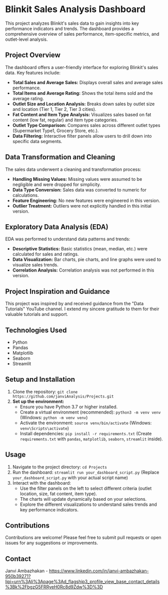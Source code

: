 # Blinkit Sales Analysis Dashboard

This project analyzes Blinkit's sales data to gain insights into key performance indicators and trends. The dashboard provides a comprehensive overview of sales performance, item-specific metrics, and outlet-level analysis.

## Project Overview

The dashboard offers a user-friendly interface for exploring Blinkit's sales data. Key features include:

- **Total Sales and Average Sales:** Displays overall sales and average sales performance.
- **Total Items and Average Rating:** Shows the total items sold and the average rating.
- **Outlet Size and Location Analysis:** Breaks down sales by outlet size and location (Tier 1, Tier 2, Tier 3 cities).
- **Fat Content and Item Type Analysis:** Visualizes sales based on fat content (low fat, regular) and item type categories.
- **Outlet Type Comparison:**  Compares sales across different outlet types (Supermarket Type1, Grocery Store, etc.).
- **Data Filtering:** Interactive filter panels allow users to drill down into specific data segments.

## Data Transformation and Cleaning

The sales data underwent a cleaning and transformation process:

- **Handling Missing Values:** Missing values were assumed to be negligible and were dropped for simplicity.
- **Data Type Conversion:** Sales data was converted to numeric for calculations.
- **Feature Engineering:** No new features were engineered in this version.
- **Outlier Treatment:** Outliers were not explicitly handled in this initial version.

## Exploratory Data Analysis (EDA)

EDA was performed to understand data patterns and trends:

- **Descriptive Statistics:** Basic statistics (mean, median, etc.) were calculated for sales and ratings.
- **Data Visualization:** Bar charts, pie charts, and line graphs were used to visualize sales trends.
- **Correlation Analysis:** Correlation analysis was not performed in this version.

## Project Inspiration and Guidance

This project was inspired by and received guidance from the "Data Tutorials" YouTube channel. I extend my sincere gratitude to them for their valuable tutorials and support.

## Technologies Used

- Python
- Pandas
- Matplotlib
- Seaborn
- Streamlit

## Setup and Installation

1. Clone the repository: `git clone https://github.com/janviAnalysis/Projects.git`
2. **Set up the environment:**
   - Ensure you have Python 3.7 or higher installed.
   - Create a virtual environment (recommended): `python3 -m venv venv` (Windows: `python -m venv venv`)
   - Activate the environment: `source venv/bin/activate` (Windows: `venv\Scripts\activate`)
   - Install dependencies: `pip install -r requirements.txt`  (Create `requirements.txt` with `pandas`, `matplotlib`, `seaborn`, `streamlit` inside).

## Usage

1. Navigate to the project directory: `cd Projects`
2. Run the dashboard: `streamlit run your_dashboard_script.py` (Replace `your_dashboard_script.py` with your actual script name)
3. Interact with the dashboard:
   - Use the filter panels on the left to select different criteria (outlet location, size, fat content, item type).
   - The charts will update dynamically based on your selections.
   - Explore the different visualizations to understand sales trends and key performance indicators.

## Contributions

Contributions are welcome! Please feel free to submit pull requests or open issues for any suggestions or improvements.

## Contact

Janvi Ambazhakan - https://www.linkedin.com/in/janvi-ambazhakan-950b39271?lipi=urn%3Ali%3Apage%3Ad_flagship3_profile_view_base_contact_details%3Bk%2FbgzG5FRRyeH0Rc8d9Zdw%3D%3D

